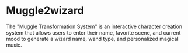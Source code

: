 # Muggle2wizard
The "Muggle Transformation System" is an interactive character creation system that allows users to enter their name, favorite scene, and current mood to generate a wizard name, wand type, and personalized magical music. 
